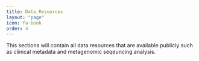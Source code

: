 ```yaml
---
title: Data Resources
layout: "page"
icon: fa-book
order: 4
---
```


This sections will contain all data resources that are available publicly such as clinical metadata and metagenomic seqeuncing analysis.
